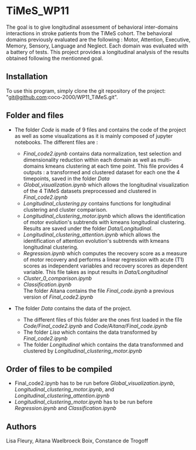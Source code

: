 # TiMeS_WP11
The goal is to give longitudinal assessment of behavioral inter-domains interactions in stroke patients from the TiMeS cohort.
The behavioral domains previously evaluated are the following : Motor, Attention, Executive, Memory, Sensory, Language and Neglect. 
Each domain was evaluated with a battery of tests. This project provides a longitudinal analysis of the results obtained following the mentionned goal.

## Installation
To use this program, simply clone the git repository of the project: 
"git@github.com:coco-2000/WP11_TiMeS.git".

## Folder and files

- The folder *Code* is made of 9 files and contains the code of the project as well as some visualizations as it is mainly composed of jupyter notebooks.
    The different files are :
    - *Final_code2.ipynb* contains data normalization, test selection and dimensionality reduction within each domain as well as multi-domains kmeans clustering at each time point.
      This file provides 4 outputs : a transformed and clustered dataset for each one the 4 timepoints, saved in the folder *Data*
    - *Global_visualization.ipynb* which allows the longitudinal visualization of the 4 TiMeS datasets preprocessed and clustered in *Final_code2.ipynb*
    - *Longitudinal_clustering.py* contains functions for longitudinal clustering and cluster comparison.
    - *Longitudinal_clustering_motor.ipynb* which allows the identification of motor evolution's subtrends with kmeans longitudinal clustering. Results are saved under the folder *Data/Longitudinal*.
    - *Longitudinal_clustering_attention.ipynb* which allows the identification of attention evolution's subtrends with kmeans longitudinal clustering.
    - *Regression.ipynb* which computes the recovery score as a measure of motor recovery and performs a linear regression with acute (T1) scores as independent variables and recovery scores as dependent variable.
      This file takes as input results in *Data/Longitudinal*
    - *Cluster_0_comparison.ipynb*
    - *Classification.ipynb*                                                                    
    The folder Aitana contains the file *Final_code.ipynb* a previous version of *Final_code2.ipynb*

- The folder *Data* contains the data of the project. 
    - The different files of this folder are the ones first loaded in the file *Code/Final_code2.ipynb* and *Code/Aitana/Final_code.ipynb*
    - The folder *Lisa* which contains the data transformed by *Final_code2.ipynb*
    - The folder *Longitudinal* which contains the data transfornmed and clustered by *Longitudinal_clustering_motor.ipynb*

## Order of files to be compiled
- Final_code2.ipynb has to be run before *Global_visualization.ipynb*, *Longitudinal_clustering_motor.ipynb*, and *Longitudinal_clustering_attention.ipynb*
- *Longitudinal_clustering_motor.ipynb* has to be run before *Regression.ipynb* and *Classification.ipynb* 

## Authors
Lisa Fleury, Aitana Waelbroeck Boix, Constance de Trogoff
